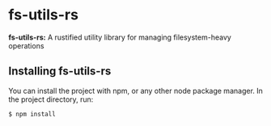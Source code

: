 # fs-utils-rs

**fs-utils-rs:** A rustified utility library for managing filesystem-heavy operations

## Installing fs-utils-rs

You can install the project with npm, or any other node package manager. In the project directory, run:

```sh
$ npm install
```